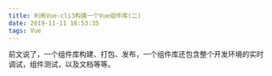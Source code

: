 ```yaml
---
title: 利用Vue-cli3构建一个Vue组件库(二)
date: 2019-11-11 16:53:35
tags: Vue
---
```


前文说了，一个组件库构建、打包、发布，一个组件库还包含整个开发环境的实时调试，组件测试，以及文档等等。
